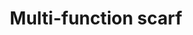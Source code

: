 ---
ee_id_thing: '4451'
site: '1'
type: '2'
inv_num: 2018-052
url: 2018-052-multi-function-scarf
title: Multi-function scarf
year: '2018'
display_year: '2018'
medium: International Association for Research and Testing in the Field of Textile
  and Leather Ecology certified cotton scarf
dims: Variable
pitch: ''
ps: ''
live_url: ''
related: ''
youtube: ''
related_code: ''
imgs: flagship-2017-062-db-jih--eQIH.jpg
subheading: ''
download: ''
add_credit: ''
commission: ''
layout: things-i-made
---